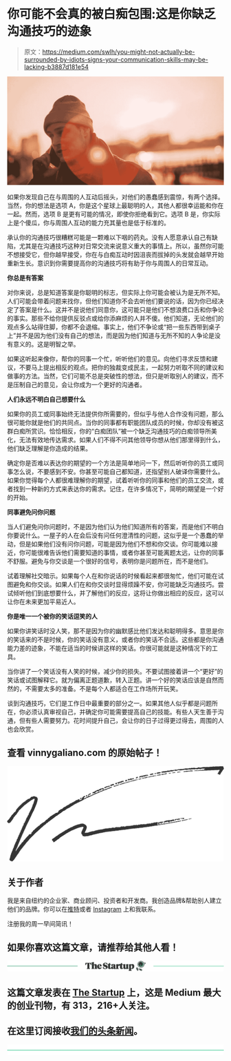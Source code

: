 # 你可能不会真的被白痴包围:这是你缺乏沟通技巧的迹象

> 原文：<https://medium.com/swlh/you-might-not-actually-be-surrounded-by-idiots-signs-your-communication-skills-may-be-lacking-b3887d181e54>

![](img/5b63a15090e291352cc231a1a06695b5.png)

如果你发现自己在与周围的人互动后摇头，对他们的愚蠢感到震惊，有两个选择。当然，你的想法是选项 A，你是这个星球上最聪明的人，其他人都很幸运能和你在一起。然而，选项 B 是更有可能的情况，即使你拒绝看到它。选项 B 是，你实际上是个傻瓜，你与周围人互动的能力充其量也是低于标准的。

承认你的沟通技巧很糟糕可能是一颗难以下咽的药丸。没有人愿意承认自己有缺陷，尤其是在沟通技巧这种对日常交流来说意义重大的事情上。所以，虽然你可能不想接受它，但你越早接受，你在与白痴互动时因沮丧而拔掉的头发就会越早开始重新生长。意识到你需要提高你的沟通技巧将有助于你与周围人的日常互动。

**你总是有答案**

对你来说，总是知道答案是你聪明的标志，但实际上你可能会被认为是无所不知。人们可能会带着问题来找你，但他们知道你不会去听他们要说的话，因为你已经决定了答案是什么。这并不是说他们同意你，这可能只是他们不想浪费口舌和你争论的事实。那些不给你提供反驳点或给你添麻烦的人并不傻。他们知道，无论他们的观点多么站得住脚，你都不会退缩。事实上，他们不争论或“把一些东西带到桌子上”并不是因为他们没有自己的想法，而是因为他们知道与无所不知的人争论是没有意义的。这是明智之举。

如果这听起来像你，帮你的同事一个忙，听听他们的意见。向他们寻求反馈和建议，不要马上提出相反的观点。把你的独裁变成民主，一起努力听取不同的建议和做事的方法。当然，它们可能不总是突破性的想法，但只是听取别人的建议，而不是压制自己的意见，会让你成为一个更好的沟通者。

**人们永远不明白自己想要什么**

如果你的员工或同事始终无法提供你所需要的，但似乎与他人合作没有问题，那么很可能你就是他们的共同点。当你的同事都有职能团队成员的时候，你却没有被这群白痴所赏识。恰恰相反，你的“白痴团队”被一个缺乏沟通技巧的白痴领导所美化，无法有效地传达需求。如果人们不得不问其他领导你想从他们那里得到什么，他们缺乏理解是你造成的结果。

确定你是否难以表达你的期望的一个方法是简单地问一下，然后听听你的员工或同事怎么说，不要感到不安。你甚至可能自己都知道，还指望别人破译你需要什么。如果你觉得每个人都很难理解你的期望，试着听听你的同事和他们的员工交流，或者找到一种新的方式来表达你的需求。记住，在许多情况下，简明的期望是一个好的开始。

**同事避免问你问题**

当人们避免问你问题时，不是因为他们认为他们知道所有的答案，而是他们不明白你要说什么。一屋子的人在会后没有问任何澄清性的问题，这似乎是一个愚蠢的举动，但是如果他们没有问你问题，可能是因为他们不想和你交谈。你可能难以接近，你可能很难告诉他们需要知道的事情，或者你甚至可能离题太远，让你的同事不舒服。避免与你交谈是一个很好的信号，表明你是问题所在，而不是他们。

试着理解社交暗示。如果每个人在和你说话的时候看起来都很匆忙，他们可能在试图避免和你交谈。如果人们在和你交谈时显得烦躁不安，你可能缺乏沟通技巧。尝试倾听他们到底想要什么，并了解他们的反应，这将让你做出相应的反应，这可以让你在未来更加平易近人。

**你是唯一一个被你的笑话逗笑的人**

如果你讲笑话时没人笑，那不是因为你的幽默感比他们发达和聪明得多。意思是你的笑话来的不是时候，你的笑话没有意义，或者你的笑话不合适。这些都是你沟通能力差的迹象，不能在适当的时候讲这样的笑话。你很可能就是这种情况下的工具。

当你讲了一个笑话没有人笑的时候，减少你的损失。不要试图接着讲一个“更好”的笑话或试图解释它。就为偏离正题道歉，转入正题。讲一个好的笑话应该是自然而然的，不需要太多的准备。不是每个人都适合在工作场所开玩笑。

谈到沟通技巧，它们是工作日中最重要的部分之一。如果其他人似乎都是问题所在，你必须认真审视自己，并确定你可能需要提高自己的技能。有些人天生善于沟通，但有些人需要努力。花时间提升自己，会让你的日子过得更过得去，周围的人也会欣赏。

## 查看 vinnygaliano.com 的原始帖子！

![](img/385caab865cb5b0f5a9baf8cea00782e.png)

## 关于作者

我是来自纽约的企业家、商业顾问、投资者和开发商。我创造品牌&帮助别人建立他们的品牌。你可以在[推特](http://twitter.com/vinnygaliano)或者 [Instagram](http://instagram.com/vinnygaliano) 上和我联系。

注册我的周一早间简讯！

## 如果你喜欢这篇文章，请推荐给其他人看！

[![](img/308a8d84fb9b2fab43d66c117fcc4bb4.png)](https://medium.com/swlh)

## 这篇文章发表在 [The Startup](https://medium.com/swlh) 上，这是 Medium 最大的创业刊物，有 313，216+人关注。

## 在这里订阅接收[我们的头条新闻](http://growthsupply.com/the-startup-newsletter/)。

[![](img/b0164736ea17a63403e660de5dedf91a.png)](https://medium.com/swlh)